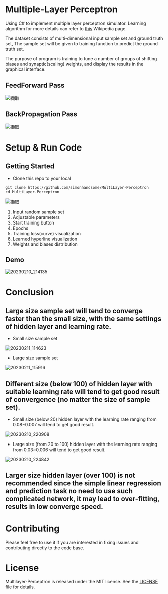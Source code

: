 # Multiple-Layer Perceptron
Using C# to implement multiple layer perceptron simulator. Learning algorithm for more details can refer to [this](https://en.wikipedia.org/wiki/Perceptron#Learning_algorithm) Wikipedia page.

The dataset consists of multi-dimensional input sample set and ground truth set, The sample set will be given to training function to predict the ground truth set.

The purpose of program is training to tune a number of groups of shifting biases and synaptic(scaling) weights, and display the results in the graphical interface.

## FeedForward Pass
![擷取](https://user-images.githubusercontent.com/31026907/218099407-7b633069-d07e-4d55-a40e-3cfbf041f898.PNG)


## BackPropagation Pass
![擷取](https://user-images.githubusercontent.com/31026907/218099875-c1987303-799b-4921-a976-81ae5f2a3eb6.PNG)


# Setup & Run Code

## Getting Started
- Clone this repo to your local

```
git clone https://github.com/simonhandsome/MultiLayer-Perceptron
cd MultiLayer-Perceptron
```

![擷取](https://user-images.githubusercontent.com/31026907/218102800-2a904e69-1d40-4402-8232-66b0eb9c71ef.PNG)

1. Input random sample set
2. Adjustable parameters
3. Start training button
4. Epochs
5. Training loss(curve) visualization
6. Learned hyperline visualization
7. Weights and biases distribution

## Demo
![20230210_214135](https://user-images.githubusercontent.com/31026907/218107731-bb23dd17-0435-4c62-8688-4c06e4bf7af7.gif)

# Conclusion

## Large size sample set will tend to converge faster than the small size, with the same settings of hidden layer and learning rate.

- Small size sample set

![20230211_114623](https://user-images.githubusercontent.com/31026907/218237420-544cfd2a-5ee1-4216-a4ba-528b525212fc.gif)

- Large size sample set

![20230211_115916](https://user-images.githubusercontent.com/31026907/218238123-727738b7-1c90-4c24-84bf-2a58284738cd.gif)

## Different size (below 100) of hidden layer with suitable learning rate will tend to get good result of convergence (no matter the size of sample set).

- Small size (below 20) hidden layer with the learning rate ranging from 0.08~0.007 will tend to get good result.

![20230210_220908](https://user-images.githubusercontent.com/31026907/218112653-ce69aee4-4a7c-4d63-9a15-2427b3a62d07.gif)

- Large size (from 20 to 100) hidden layer with the learning rate ranging from 0.03~0.006 will tend to get good result.

![20230210_224842](https://user-images.githubusercontent.com/31026907/218121816-4198f204-804a-4914-a638-fb3a75c00535.gif)

## Larger size hidden layer (over 100) is not recommended since the simple linear regression and prediction task no need to use such complicated network, it may lead to over-fitting, results in low converge speed.

# Contributing
Please feel free to use it if you are interested in fixing issues and contributing directly to the code base.

# License
Multilayer-Perceptron is released under the MIT license. See the [LICENSE](https://github.com/simonhandsome/MultiLayer-Perceptron/blob/main/LICENSE) file for details.
